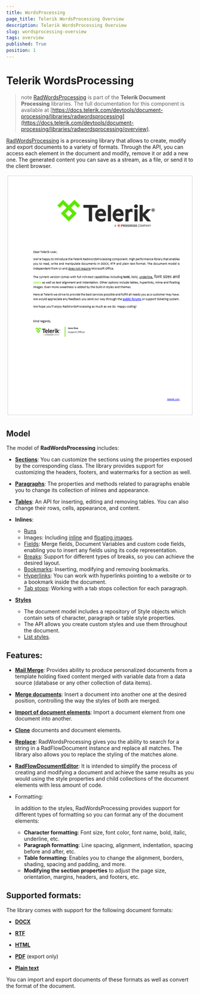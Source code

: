 ```yaml
---
title: WordsProcessing
page_title: Telerik WordsProcessing Overview
description: Telerik WordsProcessing Overview
slug: wordsprocessing-overview
tags: overview
published: True
position: 1
---
```


# Telerik WordsProcessing

>note <a href = "https://www.telerik.com/blazor-ui/wordprocessing" target="_blank">RadWordsProcessing</a> is part of the **Telerik Document Processing** libraries. The full documentation for this component is available at [https://docs.telerik.com/devtools/document-processing/libraries/radwordsprocessing](https://docs.telerik.com/devtools/document-processing/libraries/radwordsprocessing/overview).
      

<a href = "https://www.telerik.com/blazor-ui/wordprocessing" target="_blank">RadWordsProcessing</a> is a processing library that allows to create, modify and export documents to a variety of formats. Through the API, you can access each element in the document and modify, remove it or add a new one. The generated content you can save as a stream, as a file, or send it to the client browser.

   ![RadWordsProcessing Overview image](images/RadWordsProcessing_Overview_01.png)


## Model

The model of **RadWordsProcessing** includes:
            
* [**Sections**](https://docs.telerik.com/devtools/document-processing/libraries/radwordsprocessing/model/section): You can customize the sections using the properties exposed by the corresponding class. The library provides support for customizing the headers, footers, and watermarks for a section as well.

* [**Paragraphs**](https://docs.telerik.com/devtools/document-processing/libraries/radwordsprocessing/model/paragraph): The properties and methods related to paragraphs enable you to change its collection of inlines and appearance.

* [**Tables**](https://docs.telerik.com/devtools/document-processing/libraries/radwordsprocessing/model/table): An API for inserting, editing and removing tables. You can also change their rows, cells, appearance, and content.

* **Inlines**:
	* [Runs](https://docs.telerik.com/devtools/document-processing/libraries/radwordsprocessing/model/run)
	* Images: Including [inline](https://docs.telerik.com/devtools/document-processing/libraries/radwordsprocessing/model/imageinline) and [floating images](https://docs.telerik.com/devtools/document-processing/libraries/radwordsprocessing/model/floatingimage).
	* [Fields](https://docs.telerik.com/devtools/document-processing/libraries/radwordsprocessing/concepts/fields/fields): Merge fields, Document Variables and custom code fields, enabling you to insert any fields using its code representation.
	* [Breaks](https://docs.telerik.com/devtools/document-processing/libraries/radwordsprocessing/model/break): Support for different types of breaks, so you can achieve the desired layout.
	* [Bookmarks](https://docs.telerik.com/devtools/document-processing/libraries/radwordsprocessing/model/bookmark): Inserting, modifying and removing bookmarks.
	* [Hyperlinks](https://docs.telerik.com/devtools/document-processing/libraries/radwordsprocessing/concepts/hyperlinks): You can work with hyperlinks pointing to a website or to a bookmark inside the document.
	* [Tab stops](https://docs.telerik.com/devtools/document-processing/libraries/radwordsprocessing/concepts/tabstop): Working with a tab stops collection for each paragraph.

* [**Styles**](https://docs.telerik.com/devtools/document-processing/libraries/radwordsprocessing/concepts/styles)
	* The document model includes a repository of Style objects which contain sets of character, paragraph or table style properties.
	* The API allows you create custom styles and use them throughout the document.
	* [List styles](https://docs.telerik.com/devtools/document-processing/libraries/radwordsprocessing/concepts/lists).

## Features:

* [**Mail Merge**](https://docs.telerik.com/devtools/document-processing/libraries/radwordsprocessing/editing/mail-merge): Provides ability to produce personalized documents from a template holding fixed content merged with variable data from a data source (database or any other collection of data items).

* [**Merge documents**](https://docs.telerik.com/devtools/document-processing/libraries/radwordsprocessing/editing/insert-documents): Insert a document into another one at the desired position, controlling the way the styles of both are merged.

* [**Import of document elements**](https://docs.telerik.com/devtools/document-processing/libraries/radwordsprocessing/editing/import-document-element): Import a document element from one document into another.

* [**Clone**](https://docs.telerik.com/devtools/document-processing/libraries/radwordsprocessing/editing/clone-and-merge) documents and document elements.

* [**Replace**](https://docs.telerik.com/devtools/document-processing/libraries/radwordsprocessing/editing/find-and-replace): RadWordsProcessing gives you the ability to search for a string in a RadFlowDocument instance and replace all matches. The library also allows you to replace the styling of the matches alone. 

* [**RadFlowDocumentEditor**](https://docs.telerik.com/devtools/document-processing/libraries/radwordsprocessing/editing/radflowdocumenteditor): It is intended to simplify the process of creating and modifying a document and achieve the same results as you would using the style properties and child collections of the document elements with less amount of code.

* Formatting:

	In addition to the styles, RadWordsProcessing provides support for different types of formatting so you can format any of the document elements:
	* **Character formatting**: Font size, font color, font name, bold, italic, underline, etc.
	* **Paragraph formatting**: Line spacing, alignment, indentation, spacing before and after, etc.
	* **Table formatting**: Enables you to change the alignment, borders, shading, spacing and padding, and more.
	* **Modifying the section properties** to adjust the page size, orientation, margins, headers, and footers, etc.


## Supported formats:

The library comes with support for the following document formats:

* [**DOCX**](https://docs.telerik.com/devtools/document-processing/libraries/radwordsprocessing/formats-and-conversion/docx/docxformatprovider)

* [**RTF**](https://docs.telerik.com/devtools/document-processing/libraries/radwordsprocessing/formats-and-conversion/rtf/rtfformatprovider)

* [**HTML**](https://docs.telerik.com/devtools/document-processing/libraries/radwordsprocessing/formats-and-conversion/html/htmlformatprovider)

* [**PDF**](https://docs.telerik.com/devtools/document-processing/libraries/radwordsprocessing/formats-and-conversion/pdf/pdfformatprovider) (export only)

* [**Plain text**](https://docs.telerik.com/devtools/document-processing/libraries/radwordsprocessing/formats-and-conversion/plain-text/txt-txtformatprovider)

You can import and export documents of these formats as well as convert the format of the document.
 

